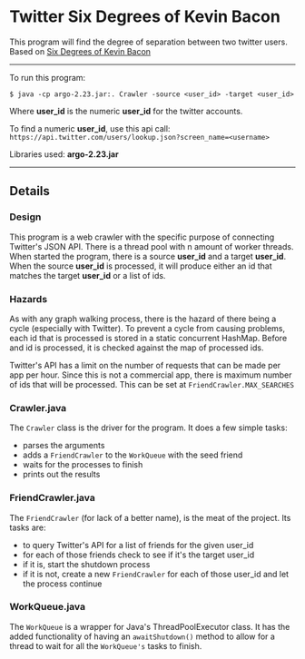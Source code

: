 # Twitter Six Degrees of Kevin Bacon #

This program will find the degree of separation between two twitter users. 
Based on [Six Degrees of Kevin Bacon](http://en.wikipedia.org/wiki/Six_Degrees_of_Kevin_Bacon)

-----

To run this program:

	$ java -cp argo-2.23.jar:. Crawler -source <user_id> -target <user_id>

Where **user_id** is the numeric **user_id** for the twitter accounts.

To find a numeric **user_id**, use this api call:
`https://api.twitter.com/users/lookup.json?screen_name=<username>`

Libraries used: **argo-2.23.jar**

-----

## Details ##

### Design ###

This program is a web crawler with the specific purpose of connecting Twitter's JSON API. There is
a thread pool with n amount of worker threads. When started the program, there is a source **user_id**
and a target **user_id**. When the source **user_id** is processed, it will produce either an id that matches
the target **user_id** or a list of ids.

### Hazards ###

As with any graph walking process, there is the hazard of there being a cycle (especially with Twitter). 
To prevent a cycle from causing problems, each id that is processed is stored in a static concurrent 
HashMap. Before and id is processed, it is checked against the map of processed ids.

Twitter's API has a limit on the number of requests that can be made per app per hour. Since this is
not a commercial app, there is maximum number of ids that will be processed. This can be set at `FriendCrawler.MAX_SEARCHES` 

### Crawler.java ###

The `Crawler` class is the driver for the program. It does a few simple tasks: 
- parses the arguments
- adds a `FriendCrawler` to the `WorkQueue` with the seed friend
- waits for the processes to finish
- prints out the results

### FriendCrawler.java ###

The `FriendCrawler` (for lack of a better name), is the meat of the project. Its tasks are:
- to query Twitter's API for a list of friends for the given user_id
- for each of those friends check to see if it's the target user_id
- if it is, start the shutdown process
- if it is not, create a new `FriendCrawler` for each of those user_id and let the process continue

### WorkQueue.java ###

The `WorkQueue` is a wrapper for Java's ThreadPoolExecutor class. It has the added functionality
of having an `awaitShutdown()` method to allow for a thread to wait for all the `WorkQueue's` tasks
to finish.
 